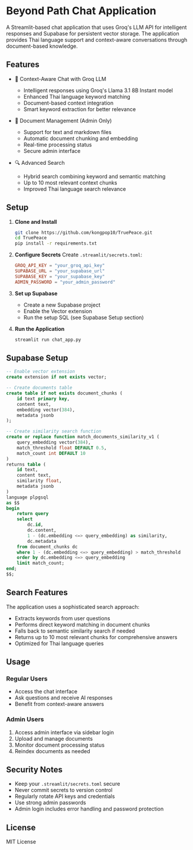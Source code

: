 # Beyond Path Chat Application

A Streamlit-based chat application that uses Groq's LLM API for intelligent responses and Supabase for persistent vector storage. The application provides Thai language support and context-aware conversations through document-based knowledge.

## Features

- 💬 Context-Aware Chat with Groq LLM
  - Intelligent responses using Groq's Llama 3.1 8B Instant model
  - Enhanced Thai language keyword matching
  - Document-based context integration
  - Smart keyword extraction for better relevance
  
- 📄 Document Management (Admin Only)
  - Support for text and markdown files
  - Automatic document chunking and embedding
  - Real-time processing status
  - Secure admin interface
  
- 🔍 Advanced Search
  - Hybrid search combining keyword and semantic matching
  - Up to 10 most relevant context chunks
  - Improved Thai language search relevance

## Setup

1. **Clone and Install**
   ```bash
   git clone https://github.com/kongpop10/TruePeace.git
   cd TruePeace
   pip install -r requirements.txt
   ```

2. **Configure Secrets**
   Create `.streamlit/secrets.toml`:
   ```toml
   GROQ_API_KEY = "your_groq_api_key"
   SUPABASE_URL = "your_supabase_url"
   SUPABASE_KEY = "your_supabase_key"
   ADMIN_PASSWORD = "your_admin_password"
   ```

3. **Set up Supabase**
   - Create a new Supabase project
   - Enable the Vector extension
   - Run the setup SQL (see Supabase Setup section)

4. **Run the Application**
   ```bash
   streamlit run chat_app.py
   ```

## Supabase Setup

```sql
-- Enable vector extension
create extension if not exists vector;

-- Create documents table
create table if not exists document_chunks (
    id text primary key,
    content text,
    embedding vector(384),
    metadata jsonb
);

-- Create similarity search function
create or replace function match_documents_similarity_v1 (
    query_embedding vector(384),
    match_threshold float DEFAULT 0.5,
    match_count int DEFAULT 10
)
returns table (
    id text,
    content text,
    similarity float,
    metadata jsonb
)
language plpgsql
as $$
begin
    return query
    select
        dc.id,
        dc.content,
        1 - (dc.embedding <=> query_embedding) as similarity,
        dc.metadata
    from document_chunks dc
    where 1 - (dc.embedding <=> query_embedding) > match_threshold
    order by dc.embedding <=> query_embedding
    limit match_count;
end;
$$;
```

## Search Features

The application uses a sophisticated search approach:
- Extracts keywords from user questions
- Performs direct keyword matching in document chunks
- Falls back to semantic similarity search if needed
- Returns up to 10 most relevant chunks for comprehensive answers
- Optimized for Thai language queries

## Usage

### Regular Users
- Access the chat interface
- Ask questions and receive AI responses
- Benefit from context-aware answers

### Admin Users
1. Access admin interface via sidebar login
2. Upload and manage documents
3. Monitor document processing status
4. Reindex documents as needed

## Security Notes

- Keep your `.streamlit/secrets.toml` secure
- Never commit secrets to version control
- Regularly rotate API keys and credentials
- Use strong admin passwords
- Admin login includes error handling and password protection

## License

MIT License